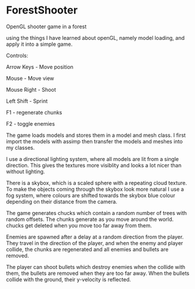 # ForestShooter
 OpenGL shooter game in a forest
 
 using the things I have learned about openGL, namely model loading, and apply it into a simple game.
 
 Controls:
 
  Arrow Keys  - Move position
  
  Mouse       - Move view
  
  Mouse Right - Shoot
  
  Left Shift  - Sprint
 
  F1          - regenerate chunks
  
  F2          - toggle enemies
 
 
The game loads models and stores them in a model and mesh class. I first import the models with assimp then transfer the models and meshes into my classes.

I use a directional lighting system, where all models are lit from a single direction. This gives the textures more visiblity and looks a lot nicer than without lighting.

There is a skybox, which is a scaled sphere with a repeating cloud texture. To make the objects coming through the skybox look more natural I use a fog system, where colours are shifted towards the skybox blue colour depending on their distance from the camera.

The game generates chucks which contain a random number of trees with random offsets. The chunks generate as you move around the world. chucks get deleted when you move too far away from them.

Enemies are spawned after a delay at a random direction from the player. They travel in the direction of the player, and when the enemy and player collide, the chunks are regenerated and all enemies and bullets are removed.

The player can shoot bullets which destroy enemies when the collide with them, the bullets are removed when they are too far away. When the bullets collide with the ground, their y-velocity is reflected.
